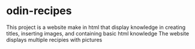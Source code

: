 # odin-recipes
This project is a website make in html that display knowledge in creating titles, inserting images, and containing basic html knowledge
The website displays multiple recipies with pictures

